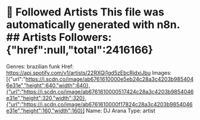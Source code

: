 # 🎵 Followed Artists  This file was automatically generated with n8n.  ## Artists  Followers: {"href":null,"total":2416166}
Genres: brazilian funk
Href: https://api.spotify.com/v1/artists/22RXQj1gd5zEbcRjdxiJbu
Images: [{"url":"https://i.scdn.co/image/ab6761610000e5eb24c28a3c4203b9854046e31e","height":640,"width":640},{"url":"https://i.scdn.co/image/ab6761610000517424c28a3c4203b9854046e31e","height":320,"width":320},{"url":"https://i.scdn.co/image/ab6761610000f17824c28a3c4203b9854046e31e","height":160,"width":160}]
Name: DJ Arana
Type: artist